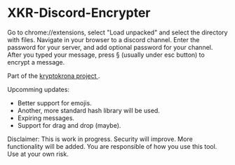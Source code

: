 # XKR-Discord-Encrypter

Go to chrome://extensions, select "Load unpacked" and select the directory with files. Navigate in your browser to a discord channel. 
Enter the password for your server, and add optional password for your channel. After you typed your message, press § (usually under esc button) to encrypt a message.

Part of the <a href="https://kryptokrona.se"> kryptokrona project </a>.

Upcomming updates:<br/>
<ul> 
<li>Better support for emojis.</li>
<li>Another, more standard hash library will be used.</li>
<li>Expiring messages. </li>
<li>Support for drag and drop (maybe).</li>
</ul>

Disclaimer: This is work in progress. Security will improve. More functionality will be added. You are responsible of how you use this tool. Use at your own risk. 
